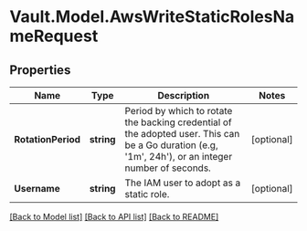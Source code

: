 # Vault.Model.AwsWriteStaticRolesNameRequest

## Properties

Name | Type | Description | Notes
------------ | ------------- | ------------- | -------------
**RotationPeriod** | **string** | Period by which to rotate the backing credential of the adopted user. This can be a Go duration (e.g, &#x27;1m&#x27;, 24h&#x27;), or an integer number of seconds. | [optional] 
**Username** | **string** | The IAM user to adopt as a static role. | [optional] 

[[Back to Model list]](../README.md#documentation-for-models) [[Back to API list]](../README.md#documentation-for-api-endpoints) [[Back to README]](../README.md)

